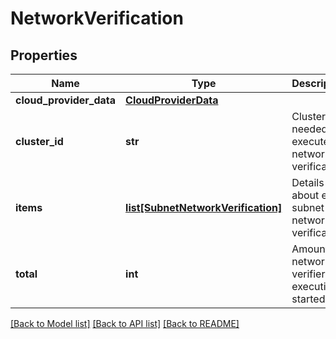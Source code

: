 # NetworkVerification

## Properties
Name | Type | Description | Notes
------------ | ------------- | ------------- | -------------
**cloud_provider_data** | [**CloudProviderData**](CloudProviderData.md) |  | [optional] 
**cluster_id** | **str** | Cluster ID needed to execute the network verification. | [optional] 
**items** | [**list[SubnetNetworkVerification]**](SubnetNetworkVerification.md) | Details about each subnet network verification. | [optional] 
**total** | **int** | Amount of network verifier executions started. | [optional] 

[[Back to Model list]](../README.md#documentation-for-models) [[Back to API list]](../README.md#documentation-for-api-endpoints) [[Back to README]](../README.md)


